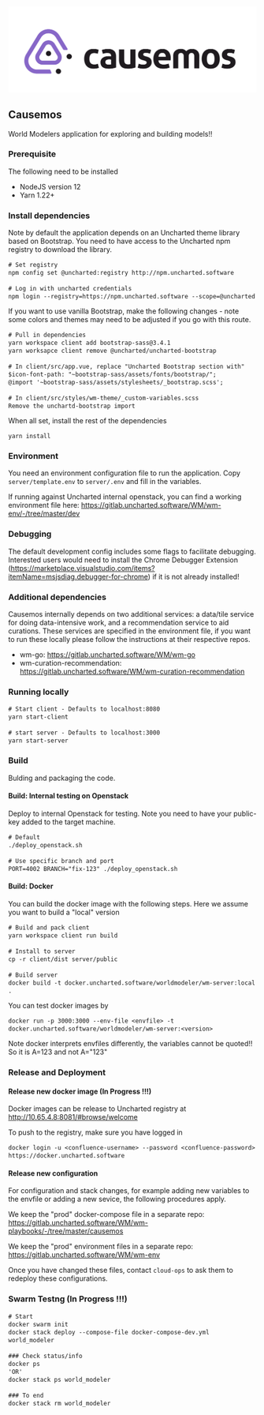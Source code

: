 ![logo](client/src/assets/causemos-logo-colour.svg)


## Causemos
World Modelers application for exploring and building models!!

### Prerequisite
The following need to be installed
- NodeJS version 12
- Yarn 1.22+


### Install dependencies
Note by default the application depends on an Uncharted theme library based on Bootstrap. You need to have access to the Uncharted npm registry to download the library.
```
# Set registry
npm config set @uncharted:registry http://npm.uncharted.software

# Log in with uncharted credentials
npm login --registry=https://npm.uncharted.software --scope=@uncharted
```

If you want to use vanilla Bootstrap, make the following changes - note some colors and themes may need to be adjusted if you go with this route.
```
# Pull in dependencies
yarn workspace client add bootstrap-sass@3.4.1
yarn worksapce client remove @uncharted/uncharted-bootstrap

# In client/src/app.vue, replace "Uncharted Bootstrap section with"
$icon-font-path: "~bootstrap-sass/assets/fonts/bootstrap/";
@import '~bootstrap-sass/assets/stylesheets/_bootstrap.scss';

# In client/src/styles/wm-theme/_custom-variables.scss
Remove the unchartd-bootstrap import
```

When all set, install the rest of the dependencies
```
yarn install
```


### Environment
You need an  environment configuration file to run the application. Copy `server/template.env` to `server/.env` and fill in the variables.

If running against Uncharted internal openstack, you can find a working environment file here: https://gitlab.uncharted.software/WM/wm-env/-/tree/master/dev

### Debugging
The default development config includes some flags to facilitate debugging. Interested users would need to install the Chrome Debugger Extension (https://marketplace.visualstudio.com/items?itemName=msjsdiag.debugger-for-chrome) if it is not already installed!

### Additional dependencies
Causemos internally depends on two additional services: a data/tile service for doing data-intensive work, and a recommendation service to aid curations. These services are specified in the environment file, if you want to run these locally please follow the instructions at their respective repos.
- wm-go: https://gitlab.uncharted.software/WM/wm-go
- wm-curation-recommendation: https://gitlab.uncharted.software/WM/wm-curation-recommendation


### Running locally
```
# Start client - Defaults to localhost:8080
yarn start-client

# start server - Defaults to localhost:3000
yarn start-server
```


### Build
Bulding and packaging the code.


#### Build: Internal testing on Openstack
Deploy to internal Openstack for testing. Note you need to have your public-key added to the target machine.

```
# Default
./deploy_openstack.sh

# Use specific branch and port
PORT=4002 BRANCH="fix-123" ./deploy_openstack.sh
```

#### Build: Docker
You can build the docker image with the following steps. Here we assume you want to build a "local" version
```
# Build and pack client
yarn workspace client run build

# Install to server
cp -r client/dist server/public

# Build server
docker build -t docker.uncharted.software/worldmodeler/wm-server:local .
```

You can test docker images by
```
docker run -p 3000:3000 --env-file <envfile> -t docker.uncharted.software/worldmodeler/wm-server:<version>
```

Note docker interprets envfiles differently, the variables cannot be quoted!! So it is A=123 and not A="123"


### Release and Deployment
#### Release new docker image (In Progress !!!)
Docker images can be release to Uncharted registry at http://10.65.4.8:8081/#browse/welcome

To push to the registry, make sure you have logged in
```
docker login -u <confluence-username> --password <confluence-password> https://docker.uncharted.software
```

#### Release new configuration
For configuration and stack changes, for example adding new variables to the envfile or adding a new sevice, the following procedures apply.

We keep the "prod" docker-compose file in a separate repo: https://gitlab.uncharted.software/WM/wm-playbooks/-/tree/master/causemos

We keep the "prod" environment files in a separate repo: https://gitlab.uncharted.software/WM/wm-env

Once you have changed these files, contact `cloud-ops` to ask them to redeploy these configurations.



### Swarm Testng (In Progress !!!)
```
# Start
docker swarm init
docker stack deploy --compose-file docker-compose-dev.yml world_modeler

### Check status/info
docker ps
'OR'
docker stack ps world_modeler

### To end
docker stack rm world_modeler
```
